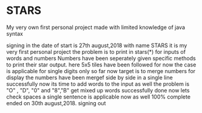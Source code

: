# STARS
My very own first personal project made with limited knowledge of java syntax

signing in
the date of start is 27th august,2018 with name STARS
it is my very first personal project 
the problem is to print in stars(*) for inputs of words and numbers
Numbers have been seperately given specific methods to print their star output. 
here 5x5 tiles have been followed for now
the case is applicable for single digits only so far
now target is to merge numbers for display
the numbers have been mergef side by side in a single line successfully
now its time to add words to the input as well
the problem is "O" , "D", "0" and "8","B" get mixed up
words successfully done now lets check spaces
a single sentence is applicable now as well
100% complete 
ended on 30th august,2018.
signing out
